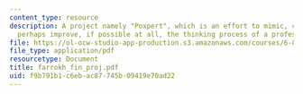 ```yaml
---
content_type: resource
description: A project namely "Poxpert", which is an effort to mimic, capture and
  perhaps improve, if possible at all, the thinking process of a professional player.
file: https://ol-ocw-studio-app-production.s3.amazonaws.com/courses/6-871-knowledge-based-applications-systems-spring-2005/f9b791b1c6ebac87745b09419e70ad22_farrokh_fin_proj.pdf
file_type: application/pdf
resourcetype: Document
title: farrokh_fin_proj.pdf
uid: f9b791b1-c6eb-ac87-745b-09419e70ad22
---
```

